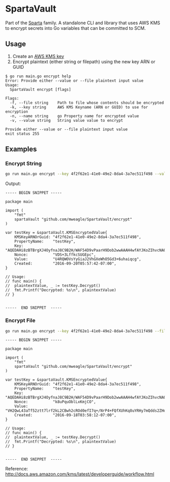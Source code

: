 # SpartaVault
Part of the [Sparta](http://gosparta.io) family. A standalone CLI and library that uses AWS KMS to encrypt secrets into Go variables that can be committed to SCM.

## Usage

1. Create an [AWS KMS key](http://docs.aws.amazon.com/kms/latest/developerguide/create-keys.html)
2. Encrypt plaintext (either string or filepath) using the new key ARN or GUID

```
$ go run main.go encrypt help
Error: Provide either --value or --file plaintext input value
Usage:
  SpartaVault encrypt [flags]

Flags:
  -f, --file string    Path to file whose contents should be encrypted
  -k, --key string     AWS KMS Keyname (ARN or GUID) to use for encryption
  -n, --name string    go Property name for encrypted value
  -v, --value string   String value value to encrypt

Provide either --value or --file plaintext input value
exit status 255
```

## Examples

### Encrypt String

```bash
go run main.go encrypt --key 4f2f62e1-41e0-49e2-8da4-3a7ec511f498 --value "Hello World" --name "testKey"
```

Output:

```golang
----- BEGIN SNIPPET -----

package main

import (
	"fmt"
	spartaVault "github.com/mweagle/SpartaVault/encrypt"
)

var testKey = &spartaVault.KMSEncryptedValue{
	KMSKeyARNOrGuid: "4f2f62e1-41e0-49e2-8da4-3a7ec511f498",
	PropertyName:    "testKey",
	Key:             "AQEDAHi8zBTBrgXJ4OyfnaJ8C9B2H/WAF54D9vPaarH9Dob2wwAAAH4wfAYJKoZIhvcNAQcGoG8wbQIBADBoBgkqhkiG9w0BBwEwHgYJYIZIAWUDBAEuMBEEDAWYup2u/ZdD4VRV3gIBEIA76z9NVXE3m8AhK6SdT8yEOmu0pXf3CBcUJ4DSAiwYQt4Y3mDePdLfGlkTbratRExo33Zzse8m/G4G6iI=",
	Nonce:           "VDS+3LffkcSUGEpc",
	Value:           "U4RQWOVsYyGiaJ2VhGXeWhO5Gd3+6uhaiqcg",
	Created:         "2016-09-20T05:57:42-07:00",
}

// Usage:
// func main() {
// 	plaintextValue, _ := testKey.Decrypt()
// 	fmt.Printf("Decrypted: %s\n", plaintextValue)
// }


-----  END SNIPPET  -----
```

### Encrypt File

```bash
go run main.go encrypt --key 4f2f62e1-41e0-49e2-8da4-3a7ec511f498 --file "main.go" --name "testKey"
```

```golang
----- BEGIN SNIPPET -----

package main

import (
	"fmt"
	spartaVault "github.com/mweagle/SpartaVault/encrypt"
)

var testKey = &spartaVault.KMSEncryptedValue{
	KMSKeyARNOrGuid: "4f2f62e1-41e0-49e2-8da4-3a7ec511f498",
	PropertyName:    "testKey",
	Key:             "AQEDAHi8zBTBrgXJ4OyfnaJ8C9B2H/WAF54D9vPaarH9Dob2wwAAAH4wfAYJKoZIhvcNAQcGoG8wbQIBADBoBgkqhkiG9w0BBwEwHgYJYIZIAWUDBAEuMBEEDM5EV8Mnf/vCEvVUqQIBEIA7/2QGAOg2VV/AV9+X8Ae9flkraLMek8cOZ5R0zSEPNCGEXnwjqwHkqICK6nYMtmTKGu7qD7rf/nrOtVA=",
	Nonce:           "k8uPquOblLxKmjCO",
	Value:           "VH2QwL43aTf52ztt7lrf2kL2CBwh2cROd0efI7q+/NrP4+FQfXUhKq8uYRHy7mQdds2ZHo7EZG8EQ4Bsy4a4xRq0fa8q/SLdj7aRbzqwjg44hbO7vBl6WnQQGGkqHRM12jdjwK1x0sy0eZ2Nln2sGQcV6+RseDY=",
	Created:         "2016-09-18T03:58:12-07:00",
}

// Usage:
// func main() {
// 	plaintextValue, _ := testKey.Decrypt()
// 	fmt.Printf("Decrypted: %s\n", plaintextValue)
// }


-----  END SNIPPET  -----
```

Reference: http://docs.aws.amazon.com/kms/latest/developerguide/workflow.html

